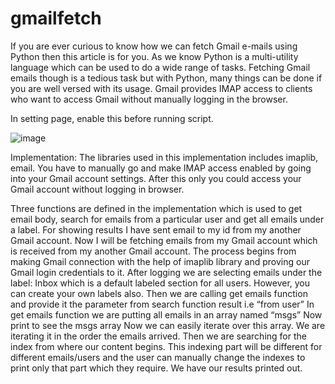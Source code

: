 # gmailfetch

If you are ever curious to know how we can fetch Gmail e-mails using Python then this article is for you.
As we know Python is a multi-utility language which can be used to do a wide range of tasks. Fetching Gmail emails though is a tedious task but with Python, many things can be done if you are well versed with its usage. Gmail provides IMAP access to clients who want to access Gmail without manually logging in the browser.

In setting page, enable this before running script. 

![image](https://github.com/prithvichaudhary/gmailfetch/assets/104778560/ebb271ae-eaa5-473b-87b0-165ca857899a)



Implementation: 
The libraries used in this implementation includes imaplib, email. You have to manually go and make IMAP access enabled by going into your Gmail account settings. After this only you could access your Gmail account without logging in browser. 

Three functions are defined in the implementation which is used to get email body, search for emails from a particular user and get all emails under a label.
For showing results I have sent email to my id from my another Gmail account. Now I will be fetching emails from my Gmail account which is received from my another Gmail account.
The process begins from making Gmail connection with the help of imaplib library and proving our Gmail login credentials to it.
After logging we are selecting emails under the label: Inbox which is a default labeled section for all users. However, you can create your own labels also.
Then we are calling get emails function and provide it the parameter from search function result i.e “from user”
In get emails function we are putting all emails in an array named “msgs”
Now print to see the msgs array
Now we can easily iterate over this array. We are iterating it in the order the emails arrived. Then we are searching for the index from where our content begins. This indexing part will be different for different emails/users and the user can manually change the indexes to print only that part which they require.
We have our results printed out.
